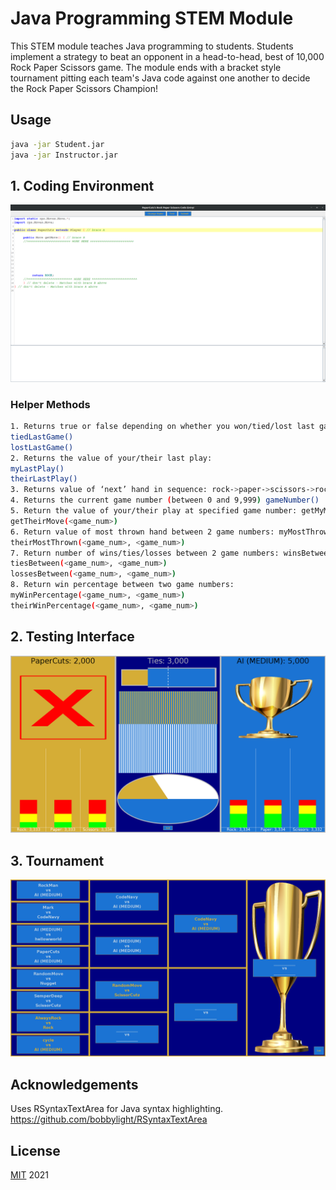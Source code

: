 # Java Programming STEM Module

This STEM module teaches Java programming to students. Students implement a strategy to beat an opponent in a head-to-head, best of 10,000 Rock Paper Scissors game. The module ends with a bracket style tournament pitting each team's Java code against one another to decide the Rock Paper Scissors Champion!

## Usage

```bash
java -jar Student.jar
java -jar Instructor.jar
```

## 1. Coding Environment

![Coding Environment](https://github.com/kevinm422/RockPaperScissors-STEM-Module/raw/master/images/code_interface.png "Code")

### Helper Methods
```bash
1. Returns true or false depending on whether you won/tied/lost last game: wonLastGame() 
tiedLastGame() 
lostLastGame() 
2. Returns the value of your/their last play: 
myLastPlay() 
theirLastPlay() 
3. Returns value of ‘next’ hand in sequence: rock->paper->scissors->rock... cyclePlay() 
4. Returns the current game number (between 0 and 9,999) gameNumber() 
5. Return the value of your/their play at specified game number: getMyMove(<game_num>) 
getTheirMove(<game_num>) 
6. Return value of most thrown hand between 2 game numbers: myMostThrown(<game_num>, <game_num>) 
theirMostThrown(<game_num>, <game_num>) 
7. Return number of wins/ties/losses between 2 game numbers: winsBetween(<game_num>, <game_num>) 
tiesBetween(<game_num>, <game_num>) 
lossesBetween(<game_num>, <game_num>) 
8. Return win percentage between two game numbers: 
myWinPercentage(<game_num>, <game_num>) 
theirWinPercentage(<game_num>, <game_num>) 
```

## 2. Testing Interface
![Code Testing](https://github.com/kevinm422/RockPaperScissors-STEM-Module/raw/master/images/play.png "Test")

## 3. Tournament
![Code Testing](https://github.com/kevinm422/RockPaperScissors-STEM-Module/raw/master/images/instructor.png "Test")

## Acknowledgements

Uses RSyntaxTextArea for Java syntax highlighting.
https://github.com/bobbylight/RSyntaxTextArea

## License
[MIT](https://choosealicense.com/licenses/mit/)
2021
